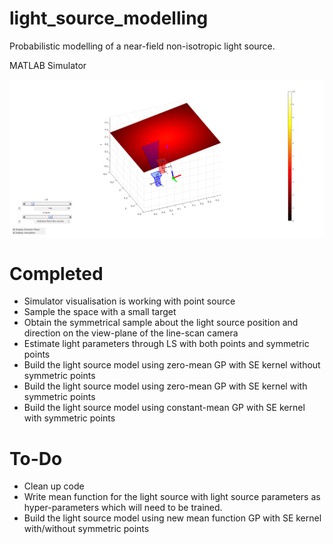 # light_source_modelling
Probabilistic modelling of a near-field non-isotropic light source.



MATLAB Simulator 

<img align="center" src="Diagrams/light_simulator.png" alt="Light simulator in MATLAB" width="1000" />

# Completed

- Simulator visualisation is working with point source
- Sample the space with a small target
- Obtain the symmetrical sample about the light source position and direction on the view-plane of the line-scan camera
- Estimate light parameters through LS with both points and symmetric points
- Build the light source model using zero-mean GP with SE kernel without symmetric points
- Build the light source model using zero-mean GP with SE kernel with symmetric points
- Build the light source model using constant-mean GP with SE kernel with symmetric points



# To-Do

- Clean up code
- Write mean function for the light source with light source parameters as hyper-parameters which will need to be trained.
- Build the light source model using new mean function GP with SE kernel with/without symmetric points